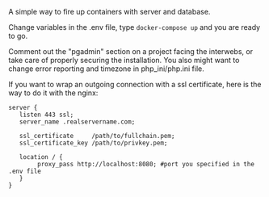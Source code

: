 A simple way to fire up containers with server and database.

Change variables in the .env file, type `docker-compose up` and you are ready to go.

Comment out the "pgadmin" section on a project facing the interwebs, or take care of properly securing the installation. You also might want to change error reporting and timezone in php_ini/php.ini file.

If you want to wrap an outgoing connection with a ssl certificate, here is the way to do it with the nginx:
```
server {
   listen 443 ssl;
   server_name .realservername.com;

   ssl_certificate     /path/to/fullchain.pem;
   ssl_certificate_key /path/to/privkey.pem;
   
   location / {
        proxy_pass http://localhost:8080; #port you specified in the .env file 
   }
}
```
